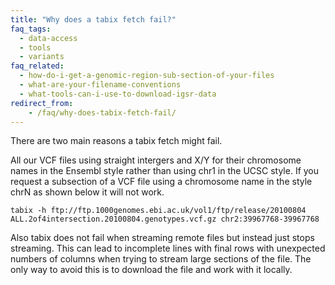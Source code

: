 ```yaml
---
title: "Why does a tabix fetch fail?"
faq_tags:
  - data-access
  - tools
  - variants
faq_related:
  - how-do-i-get-a-genomic-region-sub-section-of-your-files
  - what-are-your-filename-conventions
  - what-tools-can-i-use-to-download-igsr-data
redirect_from:
    - /faq/why-does-tabix-fetch-fail/
---
```


There are two main reasons a tabix fetch might fail.

All our VCF files using straight intergers and X/Y for their chromosome names in the Ensembl style rather than using chr1 in the UCSC style. If you request a subsection of a VCF file using a chromosome name in the style chrN as shown below it will not work.

```tabix -h ftp://ftp.1000genomes.ebi.ac.uk/vol1/ftp/release/20100804 ALL.2of4intersection.20100804.genotypes.vcf.gz chr2:39967768-39967768```

Also tabix does not fail when streaming remote files but instead just stops streaming. This can lead to incomplete lines with final rows with unexpected numbers of columns when trying to stream large sections of the file. The only way to avoid this is to download the file and work with it locally.
